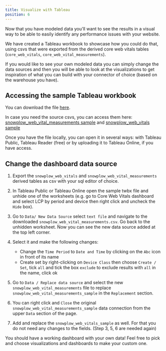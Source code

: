 ```yaml
---
title: Visualize with Tableau
position: 6
---
```


Now that you have modeled data you'll want to see the results in a visual way to be able to easily identify any performance issues with your website.

We have created a Tableau workbook to showcase how you could do that, using csvs that were exported from the derived core web vitals tables (`core_web_vitals`, `core_web_vital_measurements`).

If you would like to see your own modeled data you can simply change the data sources and then you will be able to look at the visualizations to get inspiration of what you can build with your connector of choice (based on the warehouse you have).

## Accessing the sample Tableau workbook

You can download the file [here](https://snowplow-demo-datasets.s3.eu-central-1.amazonaws.com/Visualization/Snowplow+Core+Web+Vitals+-+demo.twbx).

In case you need the source csvs, you can access them here:
[snowplow_web_vital_measurements sample](https://snowplow-demo-datasets.s3.eu-central-1.amazonaws.com/Visualization/snowplow_web_vital_measurements_sample.csv) and [snowplow_web_vitals sample](https://snowplow-demo-datasets.s3.eu-central-1.amazonaws.com/Visualization/snowplow_web_vitals_sample.csv)

Once you have the file locally, you can open it in several ways: with Tableau Public, Tableau Reader (free) or by uploading it to Tableau Online, if you have access.

## Change the dashboard data source

1. Export the `snowplow_web_vitals` and `snowplow_web_vital_measurements` derived tables as csv with your sql editor of choice.

2. In Tableau Public or Tableau Online open the sample twbx file and unhide one of the worksheets (e.g. go to Core Web Vitals dashboard and select LCP by period and device then right click and uncheck the `Hide` box).

3. Go to `Data/ New Data Source` select `text file` and navigate to the downloaded `snowplow_web_vital_measurements.csv`. Go back to the unhidden worksheet. Now you can see the new data source added at the top left corner.

4. Select it and make the following changes:
   - Change the `Time Period` to `Date and Time` by clicking on the `Abc` icon in front of its name
   - Create set by right-clicking on `Device Class` then choose `Create / Set`, tick `all` and tick the box `exclude` to exclude results with `all` in the name, click ok

5. Go to `Data / Replace data source` and select the new `snowplow_web_vital_measurements` file to replace `snowplow_web_vital_measurements_sample` in the `Replacement` section.

6. You can right click and `Close` the original `snowplow_web_vital_measurements_sample` data connection from the upper `Data` section of the page.

7. Add and replace the `snowplow_web_vitals_sample` as well. For that you do not need any changes to the fields. (Step 3, 5, 6 are needed again)

You should have a working dashboard with your own data! Feel free to pick and choose visualizations and dashboards to make your custom one.
